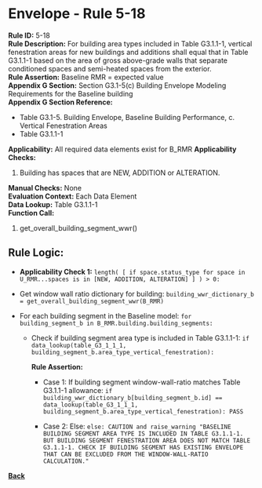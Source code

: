 
# Envelope - Rule 5-18  

**Rule ID:** 5-18  
**Rule Description:** For building area types included in Table G3.1.1-1, vertical fenestration areas for new buildings and additions shall equal that in Table G3.1.1-1 based on the area of gross above-grade walls that separate conditioned spaces and semi-heated spaces from the exterior.  
**Rule Assertion:** Baseline RMR = expected value  
**Appendix G Section:** Section G3.1-5(c) Building Envelope Modeling Requirements for the Baseline building  
**Appendix G Section Reference:**  

- Table G3.1-5. Building Envelope, Baseline Building Performance, c. Vertical Fenestration Areas  
- Table G3.1.1-1  

**Applicability:** All required data elements exist for B_RMR
**Applicability Checks:** 

1. Building has spaces that are NEW, ADDITION or ALTERATION.  

**Manual Checks:** None  
**Evaluation Context:**  Each Data Element  
**Data Lookup:** Table G3.1.1-1  
**Function Call:**  

  1. get_overall_building_segment_wwr()

## Rule Logic:  

- **Applicability Check 1:** `length( [ if space.status_type for space in U_RMR...spaces is in [NEW, ADDITION, ALTERATION] ] ) > 0:`  

- Get window wall ratio dictionary for building: `building_wwr_dictionary_b = get_overall_building_segment_wwr(B_RMR)`

- For each building segment in the Baseline model: `for building_segment_b in B_RMR.building.building_segments:`

  - Check if building segment area type is included in Table G3.1.1-1: `if data_lookup(table_G3_1_1_1, building_segment_b.area_type_vertical_fenestration):`

    **Rule Assertion:**

      - Case 1: If building segment window-wall-ratio matches Table G3.1.1-1 allowance: `if building_wwr_dictionary_b[building_segment_b.id] == data_lookup(table_G3_1_1_1, building_segment_b.area_type_vertical_fenestration): PASS`

      - Case 2: Else: `else: CAUTION and raise_warning "BASELINE BUILDING SEGMENT AREA TYPE IS INCLUDED IN TABLE G3.1.1-1. BUT BUILDING SEGMENT FENESTRATION AREA DOES NOT MATCH TABLE G3.1.1-1. CHECK IF BUILDING SEGMENT HAS EXISTING ENVELOPE THAT CAN BE EXCLUDED FROM THE WINDOW-WALL-RATIO CALCULATION."`

**[Back](../_toc.md)**
